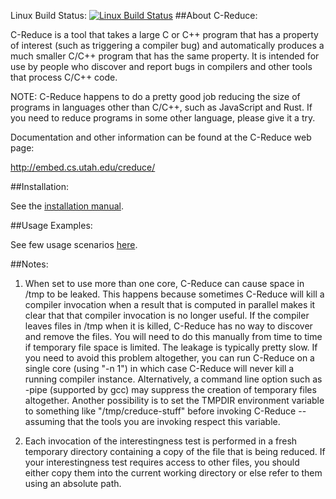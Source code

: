 Linux Build Status: [![Linux Build Status](https://travis-ci.org/csmith-project/creduce.svg?branch=master)](https://travis-ci.org/csmith-project/creduce)
##About C-Reduce:


C-Reduce is a tool that takes a large C or C++ program that has a
property of interest (such as triggering a compiler bug) and
automatically produces a much smaller C/C++ program that has the same
property.  It is intended for use by people who discover and report
bugs in compilers and other tools that process C/C++ code.

NOTE: C-Reduce happens to do a pretty good job reducing the size of
programs in languages other than C/C++, such as JavaScript and Rust.
If you need to reduce programs in some other language, please give it
a try.

Documentation and other information can be found at the C-Reduce web
page:

  http://embed.cs.utah.edu/creduce/


##Installation:


See the [installation manual](INSTALL.md).

##Usage Examples:


See few usage scenarios [here](USAGE.md).


##Notes:


1. When set to use more than one core, C-Reduce can cause space in
/tmp to be leaked. This happens because sometimes C-Reduce will kill a
compiler invocation when a result that is computed in parallel makes
it clear that that compiler invocation is no longer useful. If the
compiler leaves files in /tmp when it is killed, C-Reduce has no way
to discover and remove the files. You will need to do this manually
from time to time if temporary file space is limited. The leakage is
typically pretty slow. If you need to avoid this problem altogether,
you can run C-Reduce on a single core (using "-n 1") in which case
C-Reduce will never kill a running compiler instance. Alternatively, a
command line option such as -pipe (supported by gcc) may suppress the
creation of temporary files altogether. Another possibility is to set
the TMPDIR environment variable to something like "/tmp/creduce-stuff"
before invoking C-Reduce -- assuming that the tools you are invoking
respect this variable.

2. Each invocation of the interestingness test is performed in a fresh
temporary directory containing a copy of the file that is being
reduced. If your interestingness test requires access to other files,
you should either copy them into the current working directory or else
refer to them using an absolute path.
